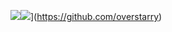 


![](https://github-readme-stats.vercel.app/api?username=overstarry&show_icons=true&theme=radical&hide_title=true)![](https://github-readme-stats.vercel.app/api/top-langs/?username=overstarry&layout=compact)](https://github.com/overstarry)





